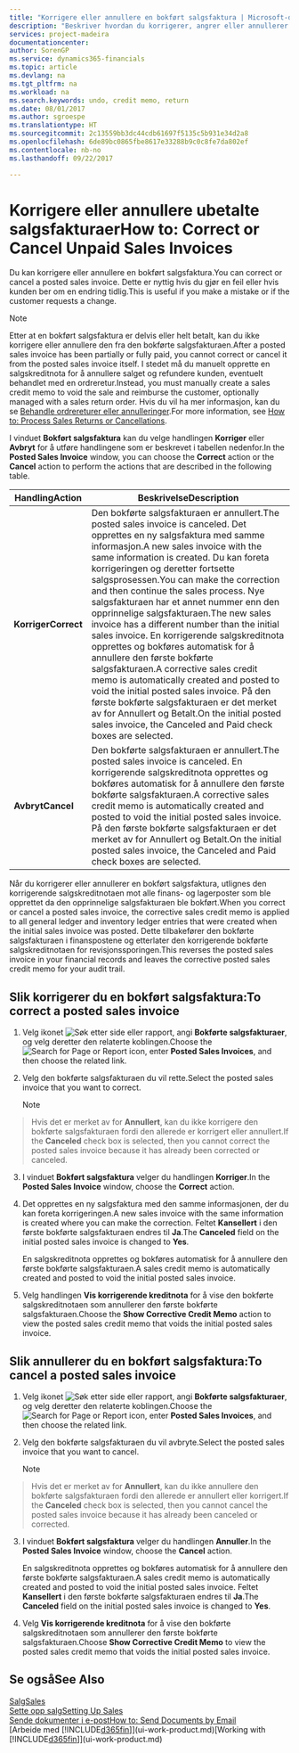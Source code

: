 ```yaml
---
title: "Korrigere eller annullere en bokført salgsfaktura | Microsoft-dokumentasjon"
description: "Beskriver hvordan du korrigerer, angrer eller annullerer en bokført salgsfaktura og utligner en salgskreditnota."
services: project-madeira
documentationcenter: 
author: SorenGP
ms.service: dynamics365-financials
ms.topic: article
ms.devlang: na
ms.tgt_pltfrm: na
ms.workload: na
ms.search.keywords: undo, credit memo, return
ms.date: 08/01/2017
ms.author: sgroespe
ms.translationtype: HT
ms.sourcegitcommit: 2c13559bb3dc44cdb61697f5135c5b931e34d2a8
ms.openlocfilehash: 6de89bc0865fbe8617e33288b9c0c8fe7da802ef
ms.contentlocale: nb-no
ms.lasthandoff: 09/22/2017

---
```

# <a name="how-to-correct-or-cancel-unpaid-sales-invoices"></a><span data-ttu-id="a2329-103">Korrigere eller annullere ubetalte salgsfakturaer</span><span class="sxs-lookup"><span data-stu-id="a2329-103">How to: Correct or Cancel Unpaid Sales Invoices</span></span>
<span data-ttu-id="a2329-104">Du kan korrigere eller annullere en bokført salgsfaktura.</span><span class="sxs-lookup"><span data-stu-id="a2329-104">You can correct or cancel a posted sales invoice.</span></span> <span data-ttu-id="a2329-105">Dette er nyttig hvis du gjør en feil eller hvis kunden ber om en endring tidlig.</span><span class="sxs-lookup"><span data-stu-id="a2329-105">This is useful if you make a mistake or if the customer requests a change.</span></span>

> [!NOTE]  
>   <span data-ttu-id="a2329-106">Etter at en bokført salgsfaktura er delvis eller helt betalt, kan du ikke korrigere eller annullere den fra den bokførte salgsfakturaen.</span><span class="sxs-lookup"><span data-stu-id="a2329-106">After a posted sales invoice has been partially or fully paid, you cannot correct or cancel it from the posted sales invoice itself.</span></span> <span data-ttu-id="a2329-107">I stedet må du manuelt opprette en salgskreditnota for å annullere salget og refundere kunden, eventuelt behandlet med en ordreretur.</span><span class="sxs-lookup"><span data-stu-id="a2329-107">Instead, you must manually create a sales credit memo to void the sale and reimburse the customer, optionally managed with a sales return order.</span></span> <span data-ttu-id="a2329-108">Hvis du vil ha mer informasjon, kan du se [Behandle ordrereturer eller annulleringer](sales-how-process-sales-returns-cancellations.md).</span><span class="sxs-lookup"><span data-stu-id="a2329-108">For more information, see [How to: Process Sales Returns or Cancellations](sales-how-process-sales-returns-cancellations.md).</span></span>

<span data-ttu-id="a2329-109">I vinduet **Bokført salgsfaktura** kan du velge handlingen **Korriger** eller **Avbryt** for å utføre handlingene som er beskrevet i tabellen nedenfor.</span><span class="sxs-lookup"><span data-stu-id="a2329-109">In the **Posted Sales Invoice** window, you can choose the **Correct** action or the **Cancel** action to perform the actions that are described in the following table.</span></span>

| <span data-ttu-id="a2329-110">Handling</span><span class="sxs-lookup"><span data-stu-id="a2329-110">Action</span></span> | <span data-ttu-id="a2329-111">Beskrivelse</span><span class="sxs-lookup"><span data-stu-id="a2329-111">Description</span></span> |
| --- | --- |
| <span data-ttu-id="a2329-112">**Korriger**</span><span class="sxs-lookup"><span data-stu-id="a2329-112">**Correct**</span></span> |<span data-ttu-id="a2329-113">Den bokførte salgsfakturaen er annullert.</span><span class="sxs-lookup"><span data-stu-id="a2329-113">The posted sales invoice is canceled.</span></span> <span data-ttu-id="a2329-114">Det opprettes en ny salgsfaktura med samme informasjon.</span><span class="sxs-lookup"><span data-stu-id="a2329-114">A new sales invoice with the same information is created.</span></span> <span data-ttu-id="a2329-115">Du kan foreta korrigeringen og deretter fortsette salgsprosessen.</span><span class="sxs-lookup"><span data-stu-id="a2329-115">You can make the correction and then continue the sales process.</span></span> <span data-ttu-id="a2329-116">Nye salgsfakturaen har et annet nummer enn den opprinnelige salgsfakturaen.</span><span class="sxs-lookup"><span data-stu-id="a2329-116">The new sales invoice has a different number than the initial sales invoice.</span></span> <span data-ttu-id="a2329-117">En korrigerende salgskreditnota opprettes og bokføres automatisk for å annullere den første bokførte salgsfakturaen.</span><span class="sxs-lookup"><span data-stu-id="a2329-117">A corrective sales credit memo is automatically created and posted to void the initial posted sales invoice.</span></span> <span data-ttu-id="a2329-118">På den første bokførte salgsfakturaen er det merket av for Annullert og Betalt.</span><span class="sxs-lookup"><span data-stu-id="a2329-118">On the initial posted sales invoice, the Canceled and Paid check boxes are selected.</span></span> |
| <span data-ttu-id="a2329-119">**Avbryt**</span><span class="sxs-lookup"><span data-stu-id="a2329-119">**Cancel**</span></span> |<span data-ttu-id="a2329-120">Den bokførte salgsfakturaen er annullert.</span><span class="sxs-lookup"><span data-stu-id="a2329-120">The posted sales invoice is canceled.</span></span> <span data-ttu-id="a2329-121">En korrigerende salgskreditnota opprettes og bokføres automatisk for å annullere den første bokførte salgsfakturaen.</span><span class="sxs-lookup"><span data-stu-id="a2329-121">A corrective sales credit memo is automatically created and posted to void the initial posted sales invoice.</span></span> <span data-ttu-id="a2329-122">På den første bokførte salgsfakturaen er det merket av for Annullert og Betalt.</span><span class="sxs-lookup"><span data-stu-id="a2329-122">On the initial posted sales invoice, the Canceled and Paid check boxes are selected.</span></span> |

<span data-ttu-id="a2329-123">Når du korrigerer eller annullerer en bokført salgsfaktura, utlignes den korrigerende salgskreditnotaen mot alle finans- og lagerposter som ble opprettet da den opprinnelige salgsfakturaen ble bokført.</span><span class="sxs-lookup"><span data-stu-id="a2329-123">When you correct or cancel a posted sales invoice, the corrective sales credit memo is applied to all general ledger and inventory ledger entries that were created when the initial sales invoice was posted.</span></span> <span data-ttu-id="a2329-124">Dette tilbakefører den bokførte salgsfakturaen i finanspostene og etterlater den korrigerende bokførte salgskreditnotaen for revisjonssporingen.</span><span class="sxs-lookup"><span data-stu-id="a2329-124">This reverses the posted sales invoice in your financial records and leaves the corrective posted sales credit memo for your audit trail.</span></span>

## <a name="to-correct-a-posted-sales-invoice"></a><span data-ttu-id="a2329-125">Slik korrigerer du en bokført salgsfaktura:</span><span class="sxs-lookup"><span data-stu-id="a2329-125">To correct a posted sales invoice</span></span>
1. <span data-ttu-id="a2329-126">Velg ikonet ![Søk etter side eller rapport](media/ui-search/search_small.png "Ikonet Søk etter side eller rapport"), angi **Bokførte salgsfakturaer**, og velg deretter den relaterte koblingen.</span><span class="sxs-lookup"><span data-stu-id="a2329-126">Choose the ![Search for Page or Report](media/ui-search/search_small.png "Search for Page or Report icon") icon, enter **Posted Sales Invoices**, and then choose the related link.</span></span>  
2. <span data-ttu-id="a2329-127">Velg den bokførte salgsfakturaen du vil rette.</span><span class="sxs-lookup"><span data-stu-id="a2329-127">Select the posted sales invoice that you want to correct.</span></span>

    > [!NOTE]  
>   <span data-ttu-id="a2329-128">Hvis det er merket av for **Annullert**, kan du ikke korrigere den bokførte salgsfakturaen fordi den allerede er korrigert eller annullert.</span><span class="sxs-lookup"><span data-stu-id="a2329-128">If the **Canceled** check box is selected, then you cannot correct the posted sales invoice because it has already been corrected or canceled.</span></span>
3. <span data-ttu-id="a2329-129">I vinduet **Bokført salgsfaktura** velger du handlingen **Korriger**.</span><span class="sxs-lookup"><span data-stu-id="a2329-129">In the **Posted Sales Invoice** window, choose the **Correct** action.</span></span>  
4. <span data-ttu-id="a2329-130">Det opprettes en ny salgsfaktura med den samme informasjonen, der du kan foreta korrigeringen.</span><span class="sxs-lookup"><span data-stu-id="a2329-130">A new sales invoice with the same information is created where you can make the correction.</span></span> <span data-ttu-id="a2329-131">Feltet **Kansellert** i den første bokførte salgsfakturaen endres til **Ja**.</span><span class="sxs-lookup"><span data-stu-id="a2329-131">The **Canceled** field on the initial posted sales invoice is changed to **Yes**.</span></span>

    <span data-ttu-id="a2329-132">En salgskreditnota opprettes og bokføres automatisk for å annullere den første bokførte salgsfakturaen.</span><span class="sxs-lookup"><span data-stu-id="a2329-132">A sales credit memo is automatically created and posted to void the initial posted sales invoice.</span></span>
5. <span data-ttu-id="a2329-133">Velg handlingen **Vis korrigerende kreditnota** for å vise den bokførte salgskreditnotaen som annullerer den første bokførte salgsfakturaen.</span><span class="sxs-lookup"><span data-stu-id="a2329-133">Choose the **Show Corrective Credit Memo** action to view the posted sales credit memo that voids the initial posted sales invoice.</span></span>

## <a name="to-cancel-a-posted-sales-invoice"></a><span data-ttu-id="a2329-134">Slik annullerer du en bokført salgsfaktura:</span><span class="sxs-lookup"><span data-stu-id="a2329-134">To cancel a posted sales invoice</span></span>
1. <span data-ttu-id="a2329-135">Velg ikonet ![Søk etter side eller rapport](media/ui-search/search_small.png "Ikonet Søk etter side eller rapport"), angi **Bokførte salgsfakturaer**, og velg deretter den relaterte koblingen.</span><span class="sxs-lookup"><span data-stu-id="a2329-135">Choose the ![Search for Page or Report](media/ui-search/search_small.png "Search for Page or Report icon") icon, enter **Posted Sales Invoices**, and then choose the related link.</span></span>  
2. <span data-ttu-id="a2329-136">Velg den bokførte salgsfakturaen du vil avbryte.</span><span class="sxs-lookup"><span data-stu-id="a2329-136">Select the posted sales invoice that you want to cancel.</span></span>

    > [!NOTE]  
>   <span data-ttu-id="a2329-137">Hvis det er merket av for **Annullert**, kan du ikke annullere den bokførte salgsfakturaen fordi den allerede er annullert eller korrigert.</span><span class="sxs-lookup"><span data-stu-id="a2329-137">If the **Canceled** check box is selected, then you cannot cancel the posted sales invoice because it has already been canceled or corrected.</span></span>
3. <span data-ttu-id="a2329-138">I vinduet **Bokført salgsfaktura** velger du handlingen **Annuller**.</span><span class="sxs-lookup"><span data-stu-id="a2329-138">In the **Posted Sales Invoice** window, choose the **Cancel** action.</span></span>

    <span data-ttu-id="a2329-139">En salgskreditnota opprettes og bokføres automatisk for å annullere den første bokførte salgsfakturaen.</span><span class="sxs-lookup"><span data-stu-id="a2329-139">A sales credit memo is automatically created and posted to void the initial posted sales invoice.</span></span> <span data-ttu-id="a2329-140">Feltet **Kansellert** i den første bokførte salgsfakturaen endres til **Ja**.</span><span class="sxs-lookup"><span data-stu-id="a2329-140">The **Canceled** field on the initial posted sales invoice is changed to **Yes**.</span></span>
4. <span data-ttu-id="a2329-141">Velg **Vis korrigerende kreditnota** for å vise den bokførte salgskreditnotaen som annullerer den første bokførte salgsfakturaen.</span><span class="sxs-lookup"><span data-stu-id="a2329-141">Choose **Show Corrective Credit Memo** to view the posted sales credit memo that voids the initial posted sales invoice.</span></span>

## <a name="see-also"></a><span data-ttu-id="a2329-142">Se også</span><span class="sxs-lookup"><span data-stu-id="a2329-142">See Also</span></span>
[<span data-ttu-id="a2329-143">Salg</span><span class="sxs-lookup"><span data-stu-id="a2329-143">Sales</span></span>](sales-manage-sales.md)  
[<span data-ttu-id="a2329-144">Sette opp salg</span><span class="sxs-lookup"><span data-stu-id="a2329-144">Setting Up Sales</span></span>](sales-setup-sales.md)  
[<span data-ttu-id="a2329-145">Sende dokumenter i e-post</span><span class="sxs-lookup"><span data-stu-id="a2329-145">How to: Send Documents by Email</span></span>](ui-how-send-documents-email.md)  
<span data-ttu-id="a2329-146">[Arbeide med [!INCLUDE[d365fin](includes/d365fin_md.md)]](ui-work-product.md)</span><span class="sxs-lookup"><span data-stu-id="a2329-146">[Working with [!INCLUDE[d365fin](includes/d365fin_md.md)]](ui-work-product.md)</span></span>

